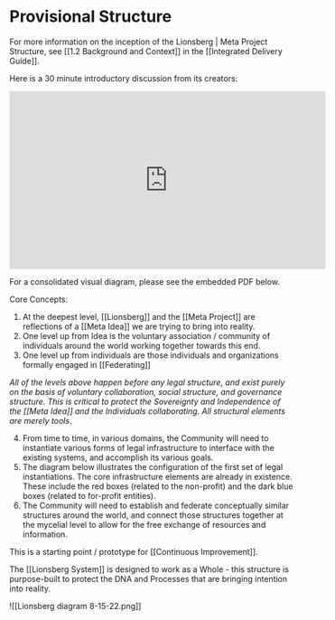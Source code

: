 # Provisional Structure 

For more information on the inception of the Lionsberg | Meta Project Structure, see [[1.2 Background and Context]] in the [[Integrated Delivery Guide]]. 

Here is a 30 minute introductory discussion from its creators:

<div style="text-align:center"><iframe width="560" height="315" src="https://www.youtube.com/embed/F5MAh4T15_s" title="YouTube video player" frameborder="0" allow="accelerometer; autoplay; clipboard-write; encrypted-media; gyroscope; picture-in-picture" allowfullscreen></iframe></div>

For a consolidated visual diagram, please see the embedded PDF below. 

Core Concepts: 
1. At the deepest level, [[Lionsberg]] and the [[Meta Project]] are reflections of a [[Meta Idea]] we are trying to bring into reality.  
2. One level up from Idea is the voluntary association / community of individuals around the world working together towards this end.  
3. One level up from individuals are those individuals and organizations formally engaged in [[Federating]]  

_All of the levels above happen before any legal structure, and exist purely on the basis of voluntary collaboration, social structure, and governance structure. This is critical to protect the Sovereignty and Independence of the [[Meta Idea]] and the Individuals collaborating. All structural elements are merely tools_. 

4. From time to time, in various domains, the Community will need to instantiate various forms of legal infrastructure to interface with the existing systems, and accomplish its various goals.  
5. The diagram below illustrates the configuration of the first set of legal instantiations. The core infrastructure elements are already in existence. These include the red boxes (related to the non-profit) and the dark blue boxes (related to for-profit entities).  
6. The Community will need to establish and federate conceptually similar structures around the world, and connect those structures together at the mycelial level to allow for the free exchange of resources and information.  

This is a starting point / prototype for [[Continuous Improvement]].  

The [[Lionsberg System]] is designed to work as a Whole - this structure is purpose-built to protect the DNA and Processes that are bringing intention into reality. 

![[Lionsberg diagram 8-15-22.png]] 